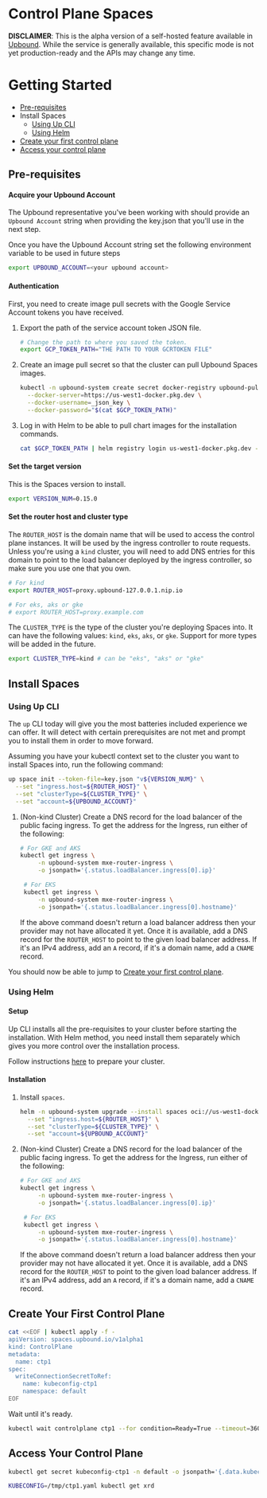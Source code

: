 # Control Plane Spaces

**DISCLAIMER**: This is the alpha version of a self-hosted feature available in
[Upbound](https://www.upbound.io/product/upbound). While the
service is generally available, this specific mode is not yet production-ready
and the APIs may change any time.

# Getting Started

* [Pre-requisites](#pre-requisites)
* Install Spaces
  * [Using Up CLI](#using-up-cli)
  * [Using Helm](#using-helm)
* [Create your first control plane](#create-your-first-control-plane)
* [Access your control plane](#access-your-control-plane)

## Pre-requisites

#### Acquire your Upbound Account
The Upbound representative you've been working with should provide an 
`Upbound Account` string when providing the key.json that you'll use in the 
next step.

Once you have the Upbound Account string set the following environment 
variable to be used in future steps
```bash
export UPBOUND_ACCOUNT=<your upbound account>
```

#### Authentication
First, you need to create image pull secrets with the Google Service Account
tokens you have received.

1. Export the path of the service account token JSON file.
   ```bash
   # Change the path to where you saved the token.
   export GCP_TOKEN_PATH="THE PATH TO YOUR GCRTOKEN FILE"
   ```
1. Create an image pull secret so that the cluster can pull Upbound Spaces images.
   ```bash
   kubectl -n upbound-system create secret docker-registry upbound-pull-secret \
     --docker-server=https://us-west1-docker.pkg.dev \
     --docker-username=_json_key \
     --docker-password="$(cat $GCP_TOKEN_PATH)"
   ```

1. Log in with Helm to be able to pull chart images for the installation commands.
   ```bash
   cat $GCP_TOKEN_PATH | helm registry login us-west1-docker.pkg.dev -u _json_key --password-stdin
   ```

#### Set the target version

This is the Spaces version to install.
```bash
export VERSION_NUM=0.15.0
```

#### Set the router host and cluster type

The `ROUTER_HOST` is the domain name that will be used to access the control
plane instances. It will be used by the ingress controller to route requests.
Unless you're using a `kind` cluster, you will need to add DNS entries for this
domain to point to the load balancer deployed by the ingress controller, so make
sure you use one that you own.
```bash
# For kind
export ROUTER_HOST=proxy.upbound-127.0.0.1.nip.io

# For eks, aks or gke
# export ROUTER_HOST=proxy.example.com
```

The `CLUSTER_TYPE` is the type of the cluster you're deploying Spaces into. It
can have the following values: `kind`, `eks`, `aks`, or `gke`. Support for more
types will be added in the future.
```bash
export CLUSTER_TYPE=kind # can be "eks", "aks" or "gke"
```

## Install Spaces

### Using Up CLI

The `up` CLI today will give you the most batteries included experience we can
offer. It will detect with certain prerequisites are not met and prompt you to
install them in order to move forward.

Assuming you have your kubectl context set to the cluster you want to install
Spaces into, run the following command:
```bash
up space init --token-file=key.json "v${VERSION_NUM}" \
  --set "ingress.host=${ROUTER_HOST}" \
  --set "clusterType=${CLUSTER_TYPE}" \
  --set "account=${UPBOUND_ACCOUNT}"
```

1. (Non-kind Cluster) Create a DNS record for the load balancer of the public
   facing ingress. To get the address for the Ingress, run either of the
   following:
   ```bash
   # For GKE and AKS
   kubectl get ingress \
        -n upbound-system mxe-router-ingress \
        -o jsonpath='{.status.loadBalancer.ingress[0].ip}'
   ```
   ```bash
    # For EKS
    kubectl get ingress \
        -n upbound-system mxe-router-ingress \
        -o jsonpath='{.status.loadBalancer.ingress[0].hostname}'
   ```
   If the above command doesn't return a load balancer address then your provider
   may not have allocated it yet. Once it is available, add a DNS record for the
   `ROUTER_HOST` to point to the given load balancer address. If it's an IPv4
   address, add an `A` record, if it's a domain name, add a `CNAME` record.

You should now be able to jump to [Create your first control plane](#create-your-first-control-plane).

### Using Helm

#### Setup

Up CLI installs all the pre-requisites to your cluster before starting the
installation. With Helm method, you need install them separately which gives you
more control over the installation process.

Follow instructions [here](./CLUSTER.md) to prepare your cluster.

#### Installation
1. Install `spaces`.

   ```bash
   helm -n upbound-system upgrade --install spaces oci://us-west1-docker.pkg.dev/orchestration-build/upbound-environments/spaces --version "${VERSION_NUM}" --wait \
     --set "ingress.host=${ROUTER_HOST}" \
     --set "clusterType=${CLUSTER_TYPE}" \
     --set "account=${UPBOUND_ACCOUNT}"
   ```

1. (Non-kind Cluster) Create a DNS record for the load balancer of the public
   facing ingress. To get the address for the Ingress, run either of the
   following:
   ```bash
   # For GKE and AKS
   kubectl get ingress \
        -n upbound-system mxe-router-ingress \
        -o jsonpath='{.status.loadBalancer.ingress[0].ip}'
   ```
   ```bash
    # For EKS
    kubectl get ingress \
        -n upbound-system mxe-router-ingress \
        -o jsonpath='{.status.loadBalancer.ingress[0].hostname}'
   ```
   If the above command doesn't return a load balancer address then your provider
   may not have allocated it yet. Once it is available, add a DNS record for the
   `ROUTER_HOST` to point to the given load balancer address. If it's an IPv4
   address, add an `A` record, if it's a domain name, add a `CNAME` record.
   

## Create Your First Control Plane

   ```bash
   cat <<EOF | kubectl apply -f -
   apiVersion: spaces.upbound.io/v1alpha1
   kind: ControlPlane
   metadata:
     name: ctp1
   spec:
     writeConnectionSecretToRef:
       name: kubeconfig-ctp1
       namespace: default
   EOF
   ```

   Wait until it's ready.

   ```bash
   kubectl wait controlplane ctp1 --for condition=Ready=True --timeout=360s
   ```

## Access Your Control Plane

```bash
kubectl get secret kubeconfig-ctp1 -n default -o jsonpath='{.data.kubeconfig}' | base64 -d > /tmp/ctp1.yaml
```

```bash
KUBECONFIG=/tmp/ctp1.yaml kubectl get xrd
```
